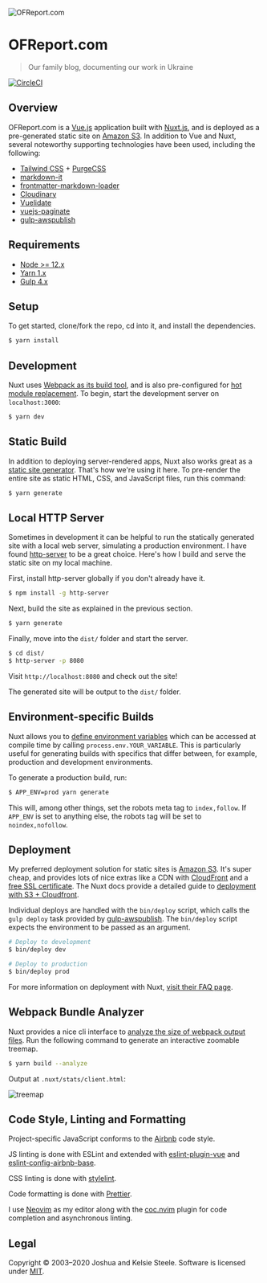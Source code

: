 ![OFReport.com][screenshot]

# OFReport.com

> Our family blog, documenting our work in Ukraine

[![CircleCI](https://circleci.com/gh/joshukraine/ofreport.com/tree/master.svg?style=svg)](https://circleci.com/gh/joshukraine/ofreport.com/tree/master)

## Overview

OFReport.com is a [Vue.js][vue] application built with [Nuxt.js][nuxt], and is deployed as a pre-generated static site on [Amazon S3][aws-s3]. In addition to Vue and Nuxt, several noteworthy supporting technologies have been used, including the following:

* [Tailwind CSS][tailwind] + [PurgeCSS][purgecss]
* [markdown-it][markdown-it]
* [frontmatter-markdown-loader][fml]
* [Cloudinary][cloudinary]
* [Vuelidate][vuelidate]
* [vuejs-paginate][vuejs-paginate]
* [gulp-awspublish][gulp-awspublish]

## Requirements

* [Node >= 12.x][node]
* [Yarn 1.x][yarn]
* [Gulp 4.x][gulp]

## Setup

To get started, clone/fork the repo, cd into it, and install the dependencies.

``` bash
$ yarn install
```

## Development

Nuxt uses [Webpack as its build tool][nuxt-assets], and is also pre-configured for [hot module replacement][hmr]. To begin, start the development server on `localhost:3000`:

```bash
$ yarn dev
```

## Static Build

In addition to deploying server-rendered apps, Nuxt also works great as a [static site generator][static-gen]. That's how we're using it here. To pre-render the entire site as static HTML, CSS, and JavaScript files, run this command:

```bash
$ yarn generate
```

## Local HTTP Server

Sometimes in development it can be helpful to run the statically generated site with a local web server, simulating a production environment. I have found [http-server][] to be a great choice. Here's how I build and serve the static site on my local machine.

First, install http-server globally if you don't already have it.

```bash
$ npm install -g http-server
```

Next, build the site as explained in the previous section.

```bash
$ yarn generate
```

Finally, move into the `dist/` folder and start the server.

```bash
$ cd dist/
$ http-server -p 8080
```

Visit `http://localhost:8080` and check out the site!

The generated site will be output to the `dist/` folder.

## Environment-specific Builds

Nuxt allows you to [define environment variables][env-property] which can be accessed at compile time by calling `process.env.YOUR_VARIABLE`. This is particularly useful for generating builds with specifics that differ between, for example, production and development environments.

To generate a production build, run:

```bash
$ APP_ENV=prod yarn generate
```

This will, among other things, set the robots meta tag to `index,follow`. If `APP_ENV` is set to anything else, the robots tag will be set to `noindex,nofollow`.

## Deployment

My preferred deployment solution for static sites is [Amazon S3][aws-s3]. It's super cheap, and provides lots of nice extras like a CDN with [CloudFront][aws-cloudfront] and a [free SSL certificate][aws-ssl]. The Nuxt docs provide a detailed guide to [deployment with S3 + Cloudfront][nuxt-s3-deploy].

Individual deploys are handled with the `bin/deploy` script, which calls the `gulp deploy` task provided by [gulp-awspublish][gulp-awspublish].  The `bin/deploy` script expects the environment to be passed as an argument.

```bash
# Deploy to development
$ bin/deploy dev

# Deploy to production
$ bin/deploy prod
```

For more information on deployment with Nuxt, [visit their FAQ page][nuxt-faq].

## Webpack Bundle Analyzer

Nuxt provides a nice cli interface to [analyze the size of webpack output files][nuxt-analyze]. Run the following command to generate an interactive zoomable treemap.

```bash
$ yarn build --analyze
```

Output at `.nuxt/stats/client.html`:

![treemap][bundle-treemap]

## Code Style, Linting and Formatting

Project-specific JavaScript conforms to the [Airbnb][airbnb] code style.

JS linting is done with ESLint and extended with [eslint-plugin-vue][eslint-vue] and [eslint-config-airbnb-base][eslint-config-airbnb-base].

CSS linting is done with [stylelint][stylelint].

Code formatting is done with [Prettier][prettier].

I use [Neovim][neovim] as my editor along with the [coc.nvim][coc-nvim] plugin for code completion and asynchronous linting.

## Legal

Copyright © 2003–2020 Joshua and Kelsie Steele. Software is licensed under [MIT][license].

[airbnb]: https://github.com/airbnb/javascript
[aws-cloudfront]: https://aws.amazon.com/cloudfront/
[aws-s3]: https://aws.amazon.com/getting-started/projects/host-static-website/
[aws-ssl]: https://aws.amazon.com/blogs/aws/new-aws-certificate-manager-deploy-ssltls-based-apps-on-aws/
[bundle-treemap]: https://res.cloudinary.com/dnkvsijzu/image/upload/c_scale,f_auto,q_auto,w_1000/v1573627005/OFReport/assets/nuxt_stats_client.html_wpbbpp.png
[cloudinary]: https://cloudinary.com/invites/lpov9zyyucivvxsnalc5/ck3hvrdcnvaeftjds7ep
[coc-nvim]: https://github.com/neoclide/coc.nvim
[env-property]: https://nuxtjs.org/api/configuration-env#the-env-property
[eslint-config-airbnb-base]: https://yarnpkg.com/en/package/eslint-config-airbnb-base
[eslint-vue]: https://yarnpkg.com/en/package/eslint-plugin-vue
[fml]: https://hmsk.github.io/frontmatter-markdown-loader/
[gulp-awspublish]: https://yarnpkg.com/en/package/gulp-awspublish
[gulp]: https://gulpjs.com/
[hmr]: https://webpack.js.org/concepts/hot-module-replacement/
[http-server]: https://yarnpkg.com/en/package/http-server
[license]: https://github.com/joshukraine/ofreport.com/blob/master/LICENSE
[markdown-it]: https://yarnpkg.com/en/package/markdown-it
[neovim]: https://neovim.io/
[node]: https://nodejs.org/en/
[nuxt-analyze]: https://nuxtjs.org/api/configuration-build/#analyze
[nuxt-assets]: https://nuxtjs.org/guide/assets
[nuxt-faq]: https://nuxtjs.org/faq
[nuxt-s3-deploy]: https://nuxtjs.org/faq/deployment-aws-s3-cloudfront
[nuxt]: https://nuxtjs.org/
[prettier]: https://prettier.io/
[purgecss]: https://www.purgecss.com/
[screenshot]: https://res.cloudinary.com/dnkvsijzu/image/upload/bo_1px_solid_rgb:e2e8f0,c_scale,f_auto,q_auto,w_1000/v1573625059/OFReport/assets/ofreport.com_screenshot_c8ethn.png
[static-gen]: https://www.staticgen.com/nuxt
[stylelint]: https://stylelint.io/
[tailwind]: https://tailwindcss.com/
[vue]: https://vuejs.org/
[vuejs-paginate]: https://yarnpkg.com/en/package/vuejs-paginate
[vuelidate]: https://vuelidate.netlify.com/
[yarn]: https://yarnpkg.com/en/docs/install
